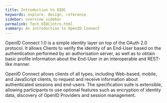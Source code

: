 ```yaml
---
title: Introduction to OIDC
keywords: explore, design, reference
sidebar: overview_sidebar
permalink: Tech_OIDCintro.html
summary: An introduction to OpenID Connect
---
```


OpenID Connect 1.0 is a simple identity layer on top of the OAuth 2.0 protocol. It allows Clients to verify the identity of an End-User based on the authentication performed by an authorisation server, as well as to obtain basic profile information about the End-User in an interoperable and REST-like manner.

OpenID Connect allows clients of all types, including Web-based, mobile, and JavaScript clients, to request and receive information about authenticated sessions and end-users. The specification suite is extensible, allowing participants to use optional features such as encryption of identity data, discovery of OpenID Providers and session management.
